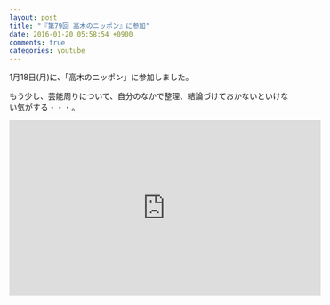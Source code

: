 ```yaml
---
layout: post
title: "『第79回 高木のニッポン』に参加"
date: 2016-01-20 05:58:54 +0900
comments: true
categories: youtube
---
```


1月18日(月)に、「高木のニッポン」に参加しました。

もう少し、芸能周りについて、自分のなかで整理、結論づけておかないといけない気がする・・・。

<iframe width="560" height="315" src="https://www.youtube.com/embed/xUUmnbtvq6c" frameborder="0" allowfullscreen></iframe>
